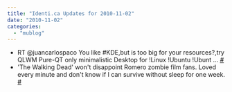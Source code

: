 ```yaml
---
title: "Identi.ca Updates for 2010-11-02"
date: "2010-11-02"
categories: 
  - "mublog"
---
```


- RT @juancarlospaco You like #KDE,but is too big for your resources?,try QLWM Pure-QT only minimalistic Desktop for !Linux !Ubuntu !Ubunt ... [#](http://identi.ca/notice/57875631)
- 'The Walking Dead' won't disappoint Romero zombie film fans. Loved every minute and don't know if I can survive without sleep for one week. [#](http://identi.ca/notice/57883044)
